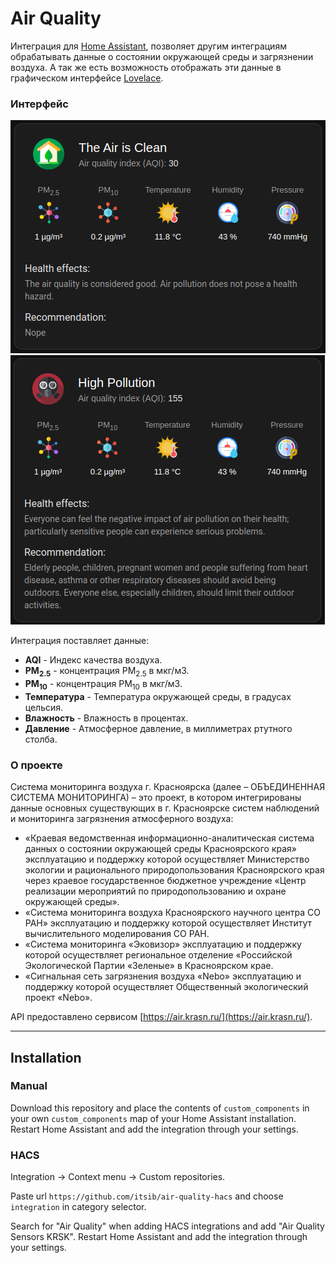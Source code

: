 # Air Quality

Интеграция для [Home Assistant](https://home-assistant.io/), позволяет другим интеграциям обрабатывать данные о 
состоянии окружающей среды и загрязнении воздуха. А так же есть возможность отображать эти данные в графическом 
интерфейсе [Lovelace](https://www.home-assistant.io/dashboards/).

### Интерфейс

![Interface Screenshot_1](/resources/air-quality-preview-1.png)
![Interface Screenshot 0](/resources/air-quality-preview-0.png)


Интеграция поставляет данные:
* **AQI** - Индекс качества воздуха.
* **PM<sub>2.5</sub>** - концентрация PM<sub>2.5</sub> в мкг/м3.
* **PM<sub>10</sub>** - концентрация PM<sub>10</sub> в мкг/м3.
* **Температура** - Температура окружающей среды, в градусах цельсия.
* **Влажность** - Влажность в процентах.
* **Давление** - Атмосферное давление, в миллиметрах ртутного столба.

### О проекте
Система мониторинга воздуха г. Красноярска (далее – ОБЪЕДИНЕННАЯ СИСТЕМА МОНИТОРИНГА) – это проект, в котором интегрированы данные основных существующих в г. Красноярске систем наблюдений и мониторинга загрязнения атмосферного воздуха:

* «Краевая ведомственная информационно-аналитическая система данных о состоянии окружающей среды Красноярского края» эксплуатацию и поддержку которой осуществляет Министерство экологии и рационального природопользования Красноярского края через краевое государственное бюджетное учреждение «Центр реализации мероприятий по природопользованию и охране окружающей среды».
* «Система мониторинга воздуха Красноярского научного центра СО РАН» эксплуатацию и поддержку которой осуществляет Институт вычислительного моделирования СО РАН.
* «Система мониторинга «Эковизор» эксплуатацию и поддержку которой осуществляет региональное отделение «Российской Экологической Партии «Зеленые» в Красноярском крае.
* «Сигнальная сеть загрязнения воздуха «Nebo» эксплуатацию и поддержку которой осуществляет Общественный экологический проект «Nebo».

API предоставлено сервисом [https://air.krasn.ru/](https://air.krasn.ru/).

------
## Installation

### Manual
Download this repository and place the contents of `custom_components` in your own `custom_components` map of your Home Assistant installation. Restart Home Assistant and add the integration through your settings. 

### HACS

Integration -> Context menu -> Custom repositories. 

Paste url `https://github.com/itsib/air-quality-hacs` and choose `integration` in category selector.

Search for "Air Quality" when adding HACS integrations and add "Air Quality Sensors KRSK". Restart Home Assistant and add the integration through your settings. 

